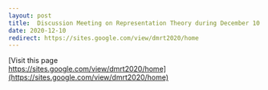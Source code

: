 ```yaml
---
layout: post
title:  Discussion Meeting on Representation Theory during December 10 - 12, 2020.
date: 2020-12-10
redirect: https://sites.google.com/view/dmrt2020/home
---
```


[Visit this page <br>
https://sites.google.com/view/dmrt2020/home](https://sites.google.com/view/dmrt2020/home)

